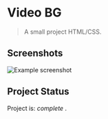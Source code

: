 # Video BG

> A small project HTML/CSS.


## Screenshots
![Example screenshot](https://github.com/IrinaSpasova/Small-projects-JavaScript/blob/main/Video%20BG/image.png)


## Project Status
Project is:  _complete_ .


